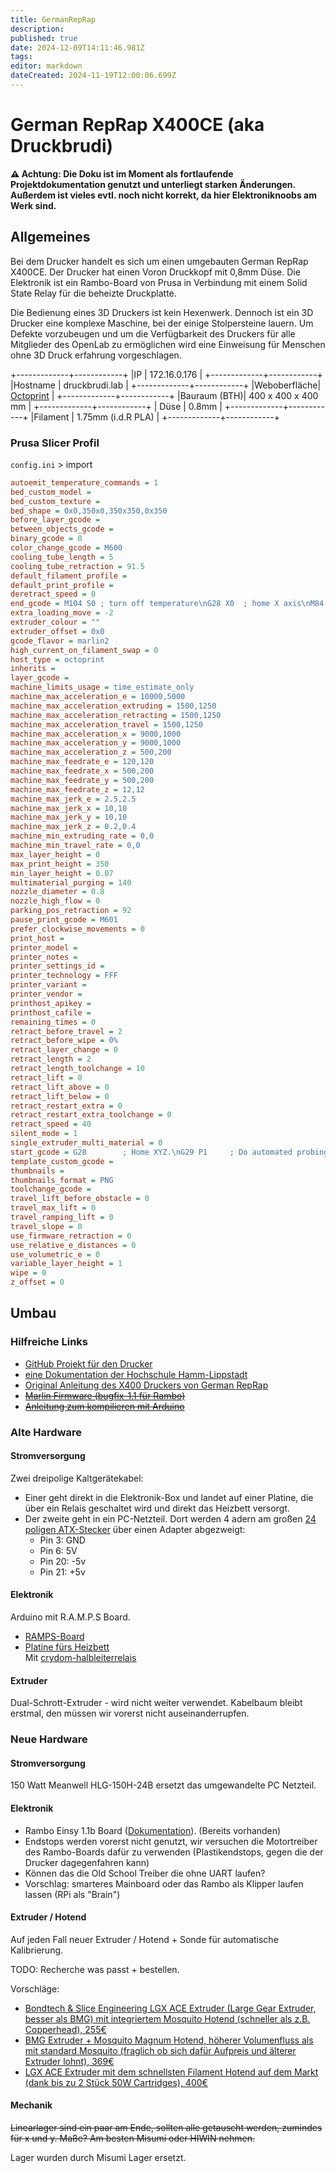 ```yaml
---
title: GermanRepRap
description: 
published: true
date: 2024-12-09T14:11:46.981Z
tags: 
editor: markdown
dateCreated: 2024-11-19T12:00:06.699Z
---
```


# German RepRap X400CE (aka Druckbrudi)
**⚠ Achtung: Die Doku ist im Moment als fortlaufende Projektdokumentation genutzt und unterliegt starken Änderungen. Außerdem ist vieles evtl. noch nicht korrekt, da hier Elektroniknoobs am Werk sind.**

## Allgemeines
Bei dem Drucker handelt es sich um einen umgebauten German RepRap X400CE. Der Drucker hat einen Voron Druckkopf mit 0,8mm Düse. Die Elektronik ist ein Rambo-Board von Prusa in Verbindung mit einem Solid State Relay für die beheizte Druckplatte.

Die Bedienung eines 3D Druckers ist kein Hexenwerk. Dennoch ist ein 3D Drucker eine komplexe Maschine, bei der einige Stolpersteine lauern. Um Defekte vorzubeugen und um die Verfügbarkeit des Druckers für alle Mitglieder des OpenLab zu ermöglichen wird eine Einweisung für Menschen ohne 3D Druck erfahrung vorgeschlagen.

+-------------+------------+
|IP           | 172.16.0.176 |
+-------------+------------+
|Hostname     | druckbrudi.lab |
+-------------+------------+
|Weboberfläche| [Octoprint](http://druckbrudi.lab/diy) |
+-------------+------------+
|Bauraum (BTH)| 400 x 400 x 400 mm |
+-------------+------------+
| Düse        | 0.8mm |
+-------------+------------+
|Filament     | 1.75mm (i.d.R PLA) |
+-------------+------------+

### Prusa Slicer Profil

`config.ini` > import

```ini
autoemit_temperature_commands = 1
bed_custom_model = 
bed_custom_texture = 
bed_shape = 0x0,350x0,350x350,0x350
before_layer_gcode = 
between_objects_gcode = 
binary_gcode = 0
color_change_gcode = M600
cooling_tube_length = 5
cooling_tube_retraction = 91.5
default_filament_profile = 
default_print_profile = 
deretract_speed = 0
end_gcode = M104 S0 ; turn off temperature\nG28 X0  ; home X axis\nM84     ; disable motors\n
extra_loading_move = -2
extruder_colour = ""
extruder_offset = 0x0
gcode_flavor = marlin2
high_current_on_filament_swap = 0
host_type = octoprint
inherits = 
layer_gcode = 
machine_limits_usage = time_estimate_only
machine_max_acceleration_e = 10000,5000
machine_max_acceleration_extruding = 1500,1250
machine_max_acceleration_retracting = 1500,1250
machine_max_acceleration_travel = 1500,1250
machine_max_acceleration_x = 9000,1000
machine_max_acceleration_y = 9000,1000
machine_max_acceleration_z = 500,200
machine_max_feedrate_e = 120,120
machine_max_feedrate_x = 500,200
machine_max_feedrate_y = 500,200
machine_max_feedrate_z = 12,12
machine_max_jerk_e = 2.5,2.5
machine_max_jerk_x = 10,10
machine_max_jerk_y = 10,10
machine_max_jerk_z = 0.2,0.4
machine_min_extruding_rate = 0,0
machine_min_travel_rate = 0,0
max_layer_height = 0
max_print_height = 350
min_layer_height = 0.07
multimaterial_purging = 140
nozzle_diameter = 0.8
nozzle_high_flow = 0
parking_pos_retraction = 92
pause_print_gcode = M601
prefer_clockwise_movements = 0
print_host = 
printer_model = 
printer_notes = 
printer_settings_id = 
printer_technology = FFF
printer_variant = 
printer_vendor = 
printhost_apikey = 
printhost_cafile = 
remaining_times = 0
retract_before_travel = 2
retract_before_wipe = 0%
retract_layer_change = 0
retract_length = 2
retract_length_toolchange = 10
retract_lift = 0
retract_lift_above = 0
retract_lift_below = 0
retract_restart_extra = 0
retract_restart_extra_toolchange = 0
retract_speed = 40
silent_mode = 1
single_extruder_multi_material = 0
start_gcode = G28        ; Home XYZ.\nG29 P1     ; Do automated probing of the bed.\nG29 P3     ; Smart Fill Repeat until all mesh points are filled in, Used to fill unreachable points.\nG29 S0     ; Save UBL mesh points to slot 0 (EEPROM).\nG29 F 20.0 ; Set Fade Height for correction at 10.0 mm.\nG29 A      ; Activate the UBL System.\nM500       ; Save current setup. WARNING - UBL will be active at power up, before any G28.
template_custom_gcode = 
thumbnails = 
thumbnails_format = PNG
toolchange_gcode = 
travel_lift_before_obstacle = 0
travel_max_lift = 0
travel_ramping_lift = 0
travel_slope = 0
use_firmware_retraction = 0
use_relative_e_distances = 0
use_volumetric_e = 0
variable_layer_height = 1
wipe = 0
z_offset = 0
```

## Umbau

### Hilfreiche Links

* [GitHub Projekt für den Drucker](https://github.com/openlab-aux/german-reprap)
* [eine Dokumentation der Hochschule Hamm-Lippstadt](https://wiki.hshl.de/wiki/index.php/3D-Druck_mit_dem_German_RepRap_X400)
* [Original Anleitung des X400 Druckers von German RepRap](http://cdn.billiger.com/dynimg/A6bg6Q-piD0Gz-8L9Zr5x3t4H9rycHjeBa9LTdXG2DAPBs_qCr9KtethBKC5CNdfZUIFj6CqvOc3NBYZsOPYpY/German-RepRap-X400Pro-Bedienungsanleitung-615743.pdf)
* ~~[Marlin Firmware (bugfix-1.1 für Rambo)](https://github.com/MarlinFirmware/Marlin/tree/bugfix-1.1.x)~~
* ~~[Anleitung zum kompilieren mit Arduino](https://marlinfw.org/docs/basics/install_arduino.html)~~

### Alte Hardware

#### Stromversorgung

Zwei dreipolige Kaltgerätekabel:

* Einer geht direkt in die Elektronik-Box und landet auf einer Platine, die über ein Relais geschaltet wird und direkt das Heizbett versorgt.
* Der zweite geht in ein PC-Netzteil. Dort werden 4 adern am großen [24 poligen ATX-Stecker](http://static.irisnetwork.de/openlab/atx_stecker.jpg) über einen Adapter abgezweigt:
	* Pin 3: GND
	* Pin 6: 5V
	* Pin 20: -5v
	* Pin 21: +5v

#### Elektronik

Arduino mit R.A.M.P.S Board. 

* [RAMPS-Board](http://static.irisnetwork.de/openlab/20220531_204308.jpg)
* [Platine fürs Heizbett](http://static.irisnetwork.de/openlab/20220531_205816.jpg)  
  Mit [crydom-halbleiterrelais](https://asset.conrad.com/media10/add/160267/c1/-/en/000180863DS01/datenblatt-180863-crydom-halbleiterrelais-cx380d5-5-a-schaltspannung-max-530-vac-nullspannungsschaltend-1-st.pdf)

#### Extruder

Dual-Schrott-Extruder - wird nicht weiter verwendet. Kabelbaum bleibt erstmal, den müssen wir vorerst nicht auseinanderrupfen.

### Neue Hardware

#### Stromversorgung

150 Watt Meanwell HLG-150H-24B ersetzt das umgewandelte PC Netzteil.

#### Elektronik

* Rambo Einsy 1.1b Board ([Dokumentation](https://reprap.org/wiki/EinsyRambo)). (Bereits vorhanden)
* Endstops werden vorerst nicht genutzt, wir versuchen die Motortreiber des Rambo-Boards dafür zu verwenden (Plastikendstops, gegen die der Drucker dagegenfahren kann) 
* Können das die Old School Treiber die ohne UART laufen?
* Vorschlag: smarteres Mainboard oder das Rambo als Klipper laufen lassen (RPi als "Brain")

#### Extruder / Hotend

Auf jeden Fall neuer Extruder / Hotend + Sonde für automatische Kalibrierung.

TODO: Recherche was passt + bestellen.

Vorschläge: 

* [Bondtech & Slice Engineering LGX ACE Extruder (Large Gear Extruder, besser als BMG) mit integriertem Mosquito Hotend (schneller als z.B. Copperhead), 255€](https://www.3djake.de/bondtech/lgx-ace-mosquito-printhead)
* [BMG Extruder + Mosquito Magnum Hotend, höherer Volumenfluss als mit standard Mosquito (fraglich ob sich dafür Aufpreis und älterer Extruder lohnt), 369€](https://www.3djake.de/bondtech/bmg-m-mosquito-magnum-set)
* [LGX ACE Extruder mit dem schnellsten Filament Hotend auf dem Markt (dank bis zu 2 Stück 50W Cartridges), 400€](https://www.3djake.de/bondtech/lgx-ace-magnum-printhead)

#### Mechanik

~~Linearlager sind ein paar am Ende, sollten alle getauscht werden, zumindes für x und y. Maße? Am besten Misumi oder HIWIN nehmen.~~

Lager wurden durch Misumi Lager ersetzt.